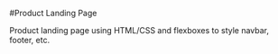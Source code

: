 #Product Landing Page

Product landing page using HTML/CSS and flexboxes to style navbar, footer, etc.